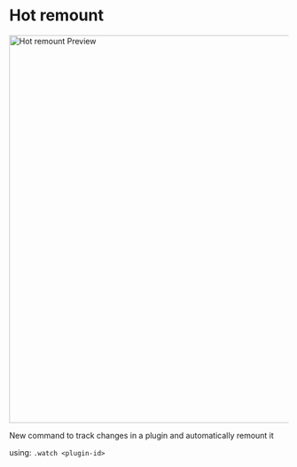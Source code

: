 # Hot remount

<img src="preview/image0.png" width="700px" align="center" alt="Hot remount Preview">

New command to track changes in a plugin and automatically remount it

using: `.watch <plugin-id>`
